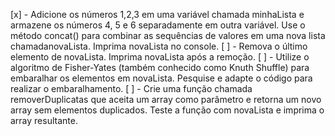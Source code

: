 [x] - Adicione os números 1,2,3 em uma variável chamada minhaLista e armazene os números 4, 5 e 6 separadamente em outra variável. Use o método concat() para combinar as sequências de valores em uma nova lista chamadanovaLista. Imprima novaLista no console.
[ ] - Remova o último elemento de novaLista. Imprima novaLista após a remoção.
[ ] - Utilize o algoritmo de Fisher-Yates (também conhecido como Knuth Shuffle) para embaralhar os elementos em novaLista. Pesquise e adapte o código para realizar o embaralhamento.
[ ] - Crie uma função chamada removerDuplicatas que aceita um array como parâmetro e retorna um novo array sem elementos duplicados. Teste a função com novaLista e imprima o array resultante.